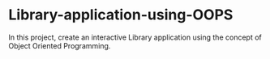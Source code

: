 # Library-application-using-OOPS
 In this project, create an interactive Library application using the concept of Object Oriented Programming.

